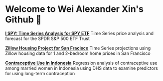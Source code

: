 # Welcome to Wei Alexander Xin's Github 👋

[**I SPY: Time Series Analysis for SPY ETF**](https://github.com/eggrollofchaos/i_spy_etf_price_predictions)
Time Series price analysis and forecast for the SPDR S&P 500 ETF Trust

[**Zillow Housing Project for San Fracisco**](https://github.com/eggrollofchaos/zillow_housing_project)
Time Series projections using Zillow housing data for 1 and 2-bedroom home prices in San Francisco

[**Contraceptive Use in Indonesia**](https://github.com/eggrollofchaos/contraceptive-use-in-indonesia)
Regression analysis of contraceptive use among married women in Indonesia using DHS data to examine predictors for using long-term contraception

<!--
**eggrollofchaos/eggrollofchaos** is a ✨ _special_ ✨ repository because its `README.md` (this file) appears on your GitHub profile.

Here are some ideas to get you started:

- 🔭 I’m currently working on ...
- 🌱 I’m currently learning ...
- 👯 I’m looking to collaborate on ...
- 🤔 I’m looking for help with ...
- 💬 Ask me about ...
- 📫 How to reach me: ...
- 😄 Pronouns: ...
- ⚡ Fun fact: ...
-->
